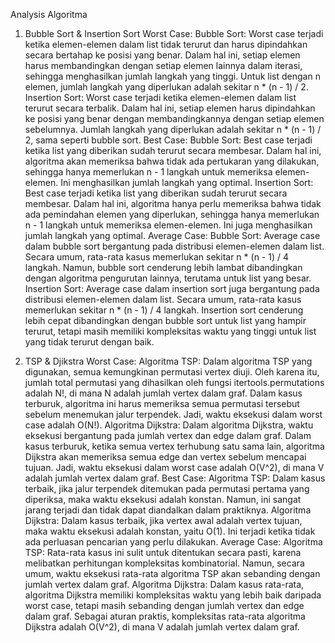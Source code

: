 Analysis Algoritma
1. Bubble Sort & Insertion Sort
   Worst Case:
        Bubble Sort: Worst case terjadi ketika elemen-elemen dalam list tidak terurut dan harus dipindahkan secara bertahap ke posisi yang benar. Dalam hal ini, setiap elemen harus membandingkan dengan setiap elemen lainnya dalam iterasi, sehingga menghasilkan jumlah langkah yang tinggi. Untuk list dengan n elemen, jumlah langkah yang diperlukan adalah sekitar n * (n - 1) / 2.
        Insertion Sort: Worst case terjadi ketika elemen-elemen dalam list terurut secara terbalik. Dalam hal ini, setiap elemen harus dipindahkan ke posisi yang benar dengan membandingkannya dengan setiap elemen sebelumnya. Jumlah langkah yang diperlukan adalah sekitar n * (n - 1) / 2, sama seperti bubble sort.
    Best Case:
        Bubble Sort: Best case terjadi ketika list yang diberikan sudah terurut secara membesar. Dalam hal ini, algoritma akan memeriksa bahwa tidak ada pertukaran yang dilakukan, sehingga hanya memerlukan n - 1 langkah untuk memeriksa elemen-elemen. Ini menghasilkan jumlah langkah yang optimal.
        Insertion Sort: Best case terjadi ketika list yang diberikan sudah terurut secara membesar. Dalam hal ini, algoritma hanya perlu memeriksa bahwa tidak ada pemindahan elemen yang diperlukan, sehingga hanya memerlukan n - 1 langkah untuk memeriksa elemen-elemen. Ini juga menghasilkan jumlah langkah yang optimal.
    Average Case:
        Bubble Sort: Average case dalam bubble sort bergantung pada distribusi elemen-elemen dalam list. Secara umum, rata-rata kasus memerlukan sekitar n * (n - 1) / 4 langkah. Namun, bubble sort cenderung lebih lambat dibandingkan dengan algoritma pengurutan lainnya, terutama untuk list yang besar.
        Insertion Sort: Average case dalam insertion sort juga bergantung pada distribusi elemen-elemen dalam list. Secara umum, rata-rata kasus memerlukan sekitar n * (n - 1) / 4 langkah. Insertion sort cenderung lebih cepat dibandingkan dengan bubble sort untuk list yang hampir terurut, tetapi masih memiliki kompleksitas waktu yang tinggi untuk list yang tidak terurut dengan baik.

2. TSP & Djikstra
   Worst Case:
    Algoritma TSP: Dalam algoritma TSP yang digunakan, semua kemungkinan permutasi vertex diuji. Oleh karena itu, jumlah total permutasi yang dihasilkan oleh fungsi itertools.permutations adalah N!, di mana N adalah jumlah vertex dalam graf. Dalam kasus terburuk, algoritma ini harus memeriksa semua permutasi tersebut sebelum menemukan jalur terpendek. Jadi, waktu eksekusi dalam worst case adalah O(N!).
    Algoritma Dijkstra: Dalam algoritma Dijkstra, waktu eksekusi bergantung pada jumlah vertex dan edge dalam graf. Dalam kasus terburuk, ketika semua vertex terhubung satu sama lain, algoritma Dijkstra akan memeriksa semua edge dan vertex sebelum mencapai tujuan. Jadi, waktu eksekusi dalam worst case adalah O(V^2), di mana V adalah jumlah vertex dalam graf.
  Best Case:
    Algoritma TSP: Dalam kasus terbaik, jika jalur terpendek ditemukan pada permutasi pertama yang diperiksa, maka waktu eksekusi adalah konstan. Namun, ini sangat jarang terjadi dan tidak dapat diandalkan dalam praktiknya.
    Algoritma Dijkstra: Dalam kasus terbaik, jika vertex awal adalah vertex tujuan, maka waktu eksekusi adalah konstan, yaitu O(1). Ini terjadi ketika tidak ada perluasan pencarian yang perlu dilakukan.
  Average Case:
    Algoritma TSP: Rata-rata kasus ini sulit untuk ditentukan secara pasti, karena melibatkan perhitungan kompleksitas kombinatorial. Namun, secara umum, waktu eksekusi rata-rata algoritma TSP akan sebanding dengan jumlah vertex dalam graf.
    Algoritma Dijkstra: Dalam kasus rata-rata, algoritma Dijkstra memiliki kompleksitas waktu yang lebih baik daripada worst case, tetapi masih sebanding dengan jumlah vertex dan edge dalam graf. Sebagai aturan praktis, kompleksitas rata-rata algoritma Dijkstra adalah O(V^2), di mana V adalah jumlah vertex dalam graf.
